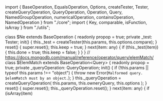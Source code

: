 import {
  BaseOperation,
  EqualsOperation,
  Options,
  createTester,
  Tester,
  createQueryOperation,
  QueryOperation,
  Operation,
  Query,
  NamedGroupOperation,
  numericalOperation,
  containsOperation,
  NamedOperation
} from "./core";
import { Key, comparable, isFunction, isArray } from "./utils";

class $Ne extends BaseOperation<any> {
  readonly propop = true;
  private _test: Tester;
  init() {
    this._test = createTester(this.params, this.options.compare);
  }
  reset() {
    super.reset();
    this.keep = true;
  }
  next(item: any) {
    if (this._test(item)) {
      this.done = true;
      this.keep = false;
    }
  }
}
// https://docs.mongodb.com/manual/reference/operator/query/elemMatch/
class $ElemMatch extends BaseOperation<Query<any>> {
  readonly propop = true;
  private _queryOperation: QueryOperation<any>;
  init() {
    if (!this.params || typeof this.params !== "object") {
      throw new Error(`Malformed query. $elemMatch must by an object.`);
    }
    this._queryOperation = createQueryOperation(
      this.params,
      this.owneryQuery,
      this.options
    );
  }
  reset() {
    super.reset();
    this._queryOperation.reset();
  }
  next(item: any) {
    if (isArray(item)